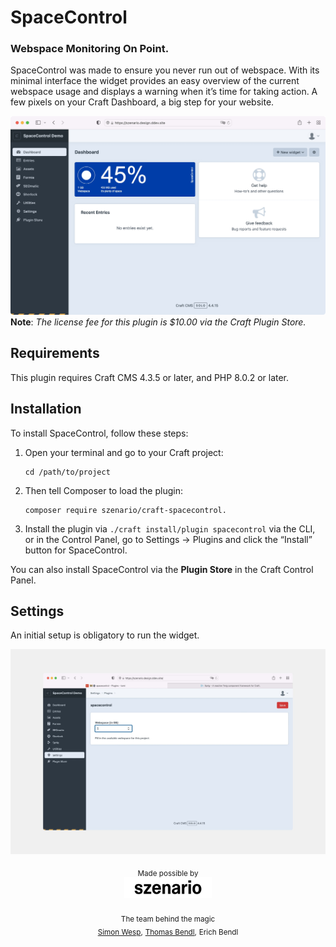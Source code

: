 # SpaceControl

### Webspace Monitoring On Point.

SpaceControl was made to ensure you never run out of webspace. With its minimal interface the widget provides an easy overview of the current webspace usage and displays a warning when it’s time for taking action. A few pixels on your Craft Dashboard, a big step for your website.

![Screenshot](spacecontrol_demo-full.jpg)
**Note**: _The license fee for this plugin is $10.00 via the Craft Plugin Store._

## Requirements

This plugin requires Craft CMS 4.3.5 or later, and PHP 8.0.2 or later.

## Installation

To install SpaceControl, follow these steps:

1. Open your terminal and go to your Craft project:

       cd /path/to/project

2. Then tell Composer to load the plugin:

       composer require szenario/craft-spacecontrol.

3. Install the plugin via `./craft install/plugin spacecontrol` via the CLI, or in the Control Panel, go to Settings →
   Plugins and click the “Install” button for SpaceControl.

You can also install SpaceControl via the **Plugin Store** in the Craft Control Panel.

## Settings

An initial setup is obligatory to run the widget.

![Screenshot](spacecontrol_demo-full-settings.jpg)

<div align="center">
  <sub>Made possible by</sub>
  <sub><br />
  <a href="https://szenario.design/" target="_blank">
    <img src="szenario-logo.svg" style="width:140px;" alt="szenario.design logo" /></a>
  </sub><br /><br />
  <sub>The team behind the magic</sub><br />
  <sub><a href="https://twitter.com/smonist">Simon Wesp</a>,</sub> 
  <sub><a href="https://twitter.com/thomasbendl">Thomas Bendl</a>,</sub>
  <sub>Erich Bendl</sub>  
</div>
